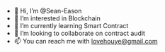 - 👋 Hi, I’m @Sean-Eason
- 👀 I’m interested in Blockchain
- 🌱 I’m currently learning Smart Contract
- 💞️ I’m looking to collaborate on contract audit
- 📫 You can reach me with lovehouye@gmail.com

<!---
Sean-Eason/Sean-Eason is a ✨ special ✨ repository because its `README.md` (this file) appears on your GitHub profile.
You can click the Preview link to take a look at your changes.
--->
